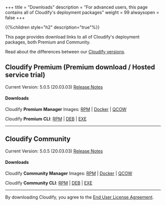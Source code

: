 +++
title = "Downloads"
description = "For advanced users, this page contains all of Cloudify's deployment packages"
weight = 99
alwaysopen = false
+++

{{%children style="h2" description="true"%}}

This page provides download links to all of Cloudify's deployment packages, both Premium and Community.

Read about the differences between our [Cloudify versions](https://cloudify.co/download).




## Cloudify Premium (Premium download / Hosted service trial)

Current Version: 5.0.5  (20.03.03)       [Release Notes](https://cloudify.co/cloudify-5-0-5-release-notes/)

#### Downloads

Cloudify **Premium Manager** Images:  [RPM](https://repository.cloudifysource.org/cloudify/latest/5.0.5/ga-release/cloudify-manager-install-5.0.5-ga.x86_64.rpm)	|	[Docker](https://repository.cloudifysource.org/cloudify/latest/5.0.5/ga-release/cloudify-docker-manager-5.0.5.tar)	|	[QCOW](https://repository.cloudifysource.org/cloudify/latest/5.0.5/ga-release/cloudify-manager-5.0.5ga.qcow2)

Cloudify **Premium CLI**: [RPM](https://repository.cloudifysource.org/cloudify/latest/5.0.5/ga-release/cloudify-cli-5.0.5.1~ga.el6.x86_64.rpm)	|	[DEB](https://repository.cloudifysource.org/cloudify/latest/5.0.5/ga-release/cloudify-cli_5.0.5.1~ga_amd64.deb)	|	[EXE](https://repository.cloudifysource.org/cloudify/latest/5.0.5/ga-release/cloudify-cli-5.0.5.1ga.exe)

---


## Cloudify Community

Current Version: 5.0.5  (20.03.03)       [Release Notes](https://cloudify.co/cloudify-5-0-5-release-notes/)

#### Downloads

Cloudify **Community Manager** Images:  [RPM](http://repository.cloudifysource.org/cloudify/20.03.03/release/cloudify-manager-install-20.03.03-community.x86_64.rpm)	|	[Docker](http://repository.cloudifysource.org/cloudify/20.03.03/build/cloudify-docker-manager-20.03.03.tar)	|	[QCOW](http://repository.cloudifysource.org/cloudify/20.03.03/build/cloudify-manager-community-20.03.18.qcow2)

Cloudify **Community CLI**: [RPM](http://repository.cloudifysource.org/cloudify/20.03.03/release/cloudify-cli-20.03.03~community.el6.x86_64.rpm)	|	[DEB](http://repository.cloudifysource.org/cloudify/20.03.03/release/cloudify-cli_20.03.03~community_amd64.deb)	|	[EXE](http://repository.cloudifysource.org/cloudify/20.03.03/release/cloudify-windows-cli_20.03.03-community.exe)

____

By downloading Cloudify, you agree to the [End User License Agreement](https://cloudify.co/license).
